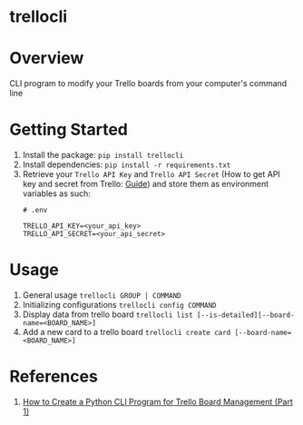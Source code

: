 # trellocli

# Overview
CLI program to modify your Trello boards from your computer's command line

# Getting Started
1. Install the package: `pip install trellocli`
2. Install dependencies: `pip install -r requirements.txt`
3. Retrieve your `Trello API Key` and `Trello API Secret` (How to get API key and secret from Trello: [Guide](https://developer.atlassian.com/cloud/trello/guides/rest-api/api-introduction/)) and store them as environment variables as such:
    ```
    # .env
    
    TRELLO_API_KEY=<your_api_key>
    TRELLO_API_SECRET=<your_api_secret>
    ```

# Usage
1. General usage
`trellocli GROUP | COMMAND`
2. Initializing configurations
`trellocli config COMMAND`
3. Display data from trello board
`trellocli list [--is-detailed][--board-name=<BOARD_NAME>]`
4. Add a new card to a trello board
`trellocli create card [--board-name=<BOARD_NAME>]`

# References
1. [How to Create a Python CLI Program for Trello Board Management (Part 1)](https://hackernoon.com/how-to-create-a-python-cli-program-for-trello-board-management-part-1)
